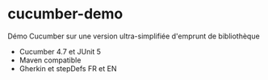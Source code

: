 # cucumber-demo
Démo Cucumber sur une version ultra-simplifiée d'emprunt de bibliothèque
* Cucumber 4.7 et JUnit 5
* Maven compatible
* Gherkin et stepDefs FR et EN

